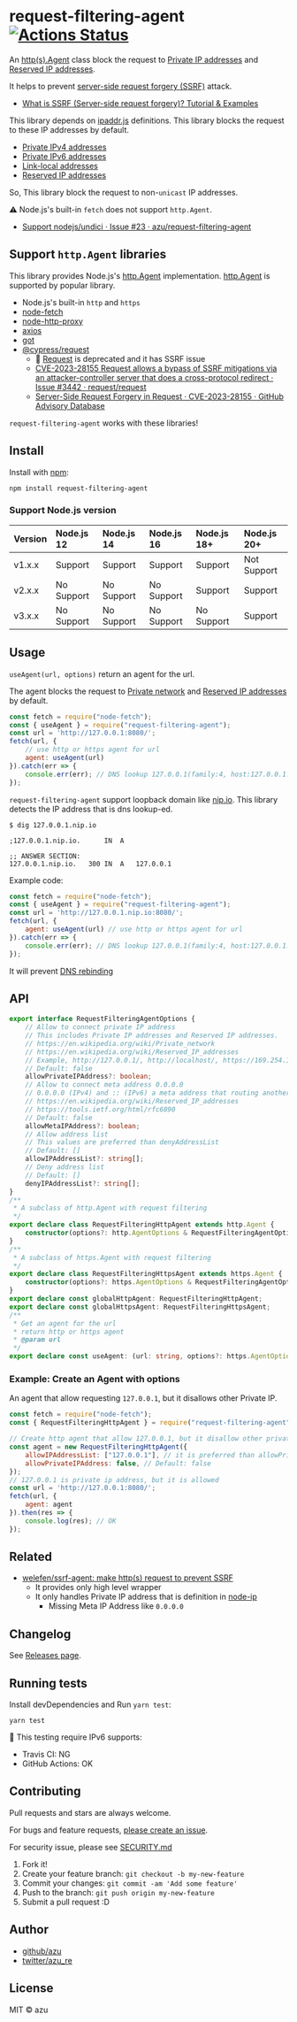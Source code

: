 # request-filtering-agent [![Actions Status](https://github.com/azu/request-filtering-agent/workflows/ci/badge.svg)](https://github.com/azu/request-filtering-agent/actions)

An [http(s).Agent](https://nodejs.org/api/http.html#http_class_http_agent) class block the request to [Private IP addresses](https://en.wikipedia.org/wiki/Private_network) and [Reserved IP addresses](https://en.wikipedia.org/wiki/Reserved_IP_addresses).

It helps to prevent [server-side request forgery (SSRF)](https://en.wikipedia.org/wiki/Server-side_request_forgery) attack.

- [What is SSRF (Server-side request forgery)? Tutorial & Examples](https://portswigger.net/web-security/ssrf)

This library depends on [ipaddr.js](https://github.com/whitequark/ipaddr.js) definitions.
This library blocks the request to these IP addresses by default.

- [Private IPv4 addresses](https://en.wikipedia.org/wiki/Private_network#Private_IPv4_addresses)
- [Private IPv6 addresses](https://en.wikipedia.org/wiki/Private_network#Private_IPv6_addresses)
- [Link-local addresses](https://en.wikipedia.org/wiki/Private_network#Link-local_addresses)
- [Reserved IP addresses](https://en.wikipedia.org/wiki/Reserved_IP_addresses)

So, This library block the request to non-`unicast` IP addresses.

:warning: Node.js's built-in `fetch` does not support `http.Agent`.

- [Support nodejs/undici · Issue #23 · azu/request-filtering-agent](https://github.com/azu/request-filtering-agent/issues/23)

## Support `http.Agent` libraries

This library provides Node.js's [http.Agent](https://nodejs.org/api/http.html#http_class_http_agent) implementation.
[http.Agent](https://nodejs.org/api/http.html#http_class_http_agent) is supported by popular library.

- Node.js's built-in `http` and `https`
- [node-fetch](https://github.com/bitinn/node-fetch)
- [node-http-proxy](https://github.com/http-party/node-http-proxy)
- [axios](https://github.com/axios/axios)
- [got](https://github.com/sindresorhus/got)
- [@cypress/request](https://github.com/cypress-io/request)
  - :memo: [Request](https://github.com/request/request) is deprecated and it has SSRF issue
  - [CVE-2023-28155 Request allows a bypass of SSRF mitigations via an attacker-controller server that does a cross-protocol redirect · Issue #3442 · request/request](https://github.com/request/request/issues/3442)
  - [Server-Side Request Forgery in Request · CVE-2023-28155 · GitHub Advisory Database](https://github.com/advisories/GHSA-p8p7-x288-28g6)


`request-filtering-agent` works with these libraries!

## Install

Install with [npm](https://www.npmjs.com/):

    npm install request-filtering-agent

### Support Node.js version

| Version | Node.js 12 | Node.js 14 | Node.js 16 | Node.js 18+ | Node.js 20+ |
| :------ | :--------- | :--------- | :--------- | :---------- | :---------- |
| v1.x.x  | Support    | Support    | Support    | Support     | Not Support |
| v2.x.x  | No Support | No Support | No Support | Support     | Support     |
| v3.x.x  | No Support | No Support | No Support | No Support  | Support     |

## Usage

`useAgent(url, options)` return an agent for the url.

The agent blocks the request to [Private network](https://en.wikipedia.org/wiki/Private_network) and [Reserved IP addresses](https://en.wikipedia.org/wiki/Reserved_IP_addresses) by default.

```js
const fetch = require("node-fetch");
const { useAgent } = require("request-filtering-agent");
const url = 'http://127.0.0.1:8080/';
fetch(url, {
    // use http or https agent for url
    agent: useAgent(url)
}).catch(err => {
    console.err(err); // DNS lookup 127.0.0.1(family:4, host:127.0.0.1.nip.io) is not allowed. Because, It is private IP address.
});
```

`request-filtering-agent` support loopback domain like [nip.io](http://nip.io).
This library detects the IP address that is dns lookup-ed.

```
$ dig 127.0.0.1.nip.io

;127.0.0.1.nip.io.		IN	A

;; ANSWER SECTION:
127.0.0.1.nip.io.	300	IN	A	127.0.0.1
```

Example code:

```js
const fetch = require("node-fetch");
const { useAgent } = require("request-filtering-agent");
const url = 'http://127.0.0.1.nip.io:8080/';
fetch(url, {
    agent: useAgent(url) // use http or https agent for url
}).catch(err => {
    console.err(err); // DNS lookup 127.0.0.1(family:4, host:127.0.0.1.nip.io) is not allowed. Because, It is private IP address.
});
```

It will prevent [DNS rebinding](https://en.wikipedia.org/wiki/DNS_rebinding)

## API

```ts
export interface RequestFilteringAgentOptions {
    // Allow to connect private IP address
    // This includes Private IP addresses and Reserved IP addresses.
    // https://en.wikipedia.org/wiki/Private_network
    // https://en.wikipedia.org/wiki/Reserved_IP_addresses
    // Example, http://127.0.0.1/, http://localhost/, https://169.254.169.254/
    // Default: false
    allowPrivateIPAddress?: boolean;
    // Allow to connect meta address 0.0.0.0
    // 0.0.0.0 (IPv4) and :: (IPv6) a meta address that routing another address
    // https://en.wikipedia.org/wiki/Reserved_IP_addresses
    // https://tools.ietf.org/html/rfc6890
    // Default: false
    allowMetaIPAddress?: boolean;
    // Allow address list
    // This values are preferred than denyAddressList
    // Default: []
    allowIPAddressList?: string[];
    // Deny address list
    // Default: []
    denyIPAddressList?: string[];
}
/**
 * A subclass of http.Agent with request filtering
 */
export declare class RequestFilteringHttpAgent extends http.Agent {
    constructor(options?: http.AgentOptions & RequestFilteringAgentOptions);
}
/**
 * A subclass of https.Agent with request filtering
 */
export declare class RequestFilteringHttpsAgent extends https.Agent {
    constructor(options?: https.AgentOptions & RequestFilteringAgentOptions);
}
export declare const globalHttpAgent: RequestFilteringHttpAgent;
export declare const globalHttpsAgent: RequestFilteringHttpsAgent;
/**
 * Get an agent for the url
 * return http or https agent
 * @param url
 */
export declare const useAgent: (url: string, options?: https.AgentOptions & RequestFilteringAgentOptions) => RequestFilteringHttpAgent | RequestFilteringHttpsAgent;
```

### Example: Create an Agent with options

An agent that allow requesting `127.0.0.1`, but it disallows other Private IP.

```js
const fetch = require("node-fetch");
const { RequestFilteringHttpAgent } = require("request-filtering-agent");

// Create http agent that allow 127.0.0.1, but it disallow other private ip
const agent = new RequestFilteringHttpAgent({
    allowIPAddressList: ["127.0.0.1"], // it is preferred than allowPrivateIPAddress option
    allowPrivateIPAddress: false, // Default: false
});
// 127.0.0.1 is private ip address, but it is allowed
const url = 'http://127.0.0.1:8080/';
fetch(url, {
    agent: agent
}).then(res => {
    console.log(res); // OK
});
```

## Related

- [welefen/ssrf-agent: make http(s) request to prevent SSRF](https://github.com/welefen/ssrf-agent)
    - It provides only high level wrapper
    - It only handles Private IP address that is definition in [node-ip](https://github.com/indutny/node-ip/blob/43e442366bf5a93493c8c4c36736f87d675b0c3d/lib/ip.js#L302-L314)
        - Missing Meta IP Address like `0.0.0.0`

## Changelog

See [Releases page](https://github.com/azu/request-filtering-agent/releases).

## Running tests

Install devDependencies and Run `yarn test`:

    yarn test

:memo: This testing require IPv6 supports:

- Travis CI: NG 
- GitHub Actions: OK

## Contributing

Pull requests and stars are always welcome.

For bugs and feature requests, [please create an issue](https://github.com/azu/request-filtering-agent/issues).

For security issue, please see [SECURITY.md](./SECURITY.md)

1. Fork it!
2. Create your feature branch: `git checkout -b my-new-feature`
3. Commit your changes: `git commit -am 'Add some feature'`
4. Push to the branch: `git push origin my-new-feature`
5. Submit a pull request :D

## Author

- [github/azu](https://github.com/azu)
- [twitter/azu_re](https://twitter.com/azu_re)

## License

MIT © azu
